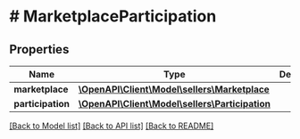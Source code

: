 # # MarketplaceParticipation

## Properties

Name | Type | Description | Notes
------------ | ------------- | ------------- | -------------
**marketplace** | [**\OpenAPI\Client\Model\sellers\Marketplace**](Marketplace.md) |  |
**participation** | [**\OpenAPI\Client\Model\sellers\Participation**](Participation.md) |  |

[[Back to Model list]](../../README.md#models) [[Back to API list]](../../README.md#endpoints) [[Back to README]](../../README.md)
